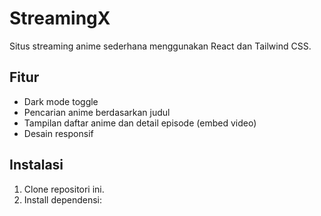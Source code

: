 # StreamingX

Situs streaming anime sederhana menggunakan React dan Tailwind CSS.

## Fitur
- Dark mode toggle
- Pencarian anime berdasarkan judul
- Tampilan daftar anime dan detail episode (embed video)
- Desain responsif

## Instalasi

1. Clone repositori ini.
2. Install dependensi:

